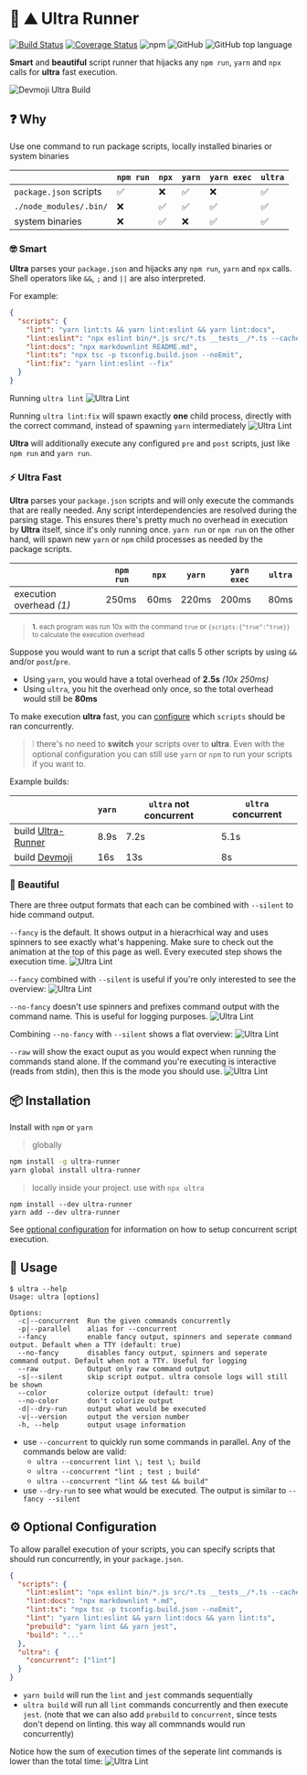 # :runner: :mountain: Ultra Runner

[![Build Status](https://travis-ci.org/folke/ultra-runner.svg?branch=master)](https://travis-ci.org/folke/ultra-runner) [![Coverage Status](https://coveralls.io/repos/github/folke/ultra-runner/badge.svg?branch=master)](https://coveralls.io/github/folke/ultra-runner?branch=master) ![npm](https://img.shields.io/npm/v/ultra-runner) ![GitHub](https://img.shields.io/github/license/folke/ultra-runner) ![GitHub top language](https://img.shields.io/github/languages/top/folke/ultra-runner)

**Smart** and **beautiful** script runner that hijacks any `npm run`, `yarn` and `npx` calls for **ultra** fast execution.

![Devmoji Ultra Build](assets/demo.svg?sanitize=true)

## :question: Why

Use one command to run package scripts, locally installed binaries or system binaries

|                        | `npm run`          | `npx`              | `yarn`             | `yarn exec`        | `ultra`            |
| ---------------------- | ------------------ | ------------------ | ------------------ | ------------------ | ------------------ |
| `package.json` scripts | :white_check_mark: | :x:                | :white_check_mark: | :x:                | :white_check_mark: |
| `./node_modules/.bin/` | :x:                | :white_check_mark: | :white_check_mark: | :white_check_mark: | :white_check_mark: |
| system binaries        | :x:                | :white_check_mark: | :x:                | :white_check_mark: | :white_check_mark: |

### :nerd_face: Smart

**Ultra** parses your `package.json` and hijacks any `npm run`, `yarn` and `npx` calls.
Shell operators like `&&`, `;` and `||` are also interpreted.

For example:

```json
{
  "scripts": {
    "lint": "yarn lint:ts && yarn lint:eslint && yarn lint:docs",
    "lint:eslint": "npx eslint bin/*.js src/*.ts __tests__/*.ts --cache",
    "lint:docs": "npx markdownlint README.md",
    "lint:ts": "npx tsc -p tsconfig.build.json --noEmit",
    "lint:fix": "yarn lint:eslint --fix"
  }
}
```

Running `ultra lint`
![Ultra Lint](assets/ultra-lint.png)

Running `ultra lint:fix` will spawn exactly **one** child process, directly with the correct command, instead of spawning `yarn` intermediately
![Ultra Lint](assets/ultra-lint-fix.png)

**Ultra** will additionally execute any configured `pre` and `post` scripts, just like `npm run` and `yarn run`.

### :zap: Ultra Fast

**Ultra** parses your `package.json` scripts and will only execute the commands that are really needed. Any script interdependencies are resolved during the parsing stage.
This ensures there's pretty much no overhead in execution by **Ultra** itself, since it's only running once.
`yarn run` or `npm run` on the other hand, will spawn new `yarn` or `npm` child processes as needed by the package scripts.

|                          | `npm run` | `npx` | `yarn` | `yarn exec` | `ultra` |
| ------------------------ | --------- | ----- | ------ | ----------- | ------- |
| execution overhead _(1)_ | 250ms     | 60ms  | 220ms  | 200ms       | 80ms    |

  <!-- markdownlint-disable MD033 -->

> <sup>**1.** each program was run 10x with the command `true` or `{scripts:{"true":"true}}` to calculate the execution overhead</sup>

Suppose you would want to run a script that calls 5 other scripts by using `&&` and/or `post`/`pre`.

- Using `yarn`, you would have a total overhead of **2.5s** _(10x 250ms)_
- Using `ultra`, you hit the overhead only once, so the total overhead would still be **80ms**

To make execution **ultra** fast, you can [configure](##gear-optional-configuration) which `scripts` should be ran concurrently.

> :grey_exclamation: there's no need to **switch** your scripts over to **ultra**. Even with the optional configuration you can still use `yarn` or `npm` to run your scripts if you want to.

Example builds:

|                                                             | `yarn` | `ultra` not concurrent | `ultra` concurrent |
| ----------------------------------------------------------- | ------ | ---------------------- | ------------------ |
| build [Ultra-Runner](https://github.com/folke/ultra-runner) | 8.9s   | 7.2s                   | 5.1s               |
| build [Devmoji](https://github.com/folke/devmoji)           | 16s    | 13s                    | 8s                 |

### :princess: Beautiful

There are three output formats that each can be combined with `--silent` to hide command output.

`--fancy` is the default. It shows output in a hieracrhical way and uses spinners to see exactly what's happening.
Make sure to check out the animation at the top of this page as well. Every executed step shows the execution time.
![Ultra Lint](assets/ultra-format-fancy.png)

`--fancy` combined with `--silent` is useful if you're only interested to see the overview:
![Ultra Lint](assets/ultra-format-fancy-silent.png)

`--no-fancy` doesn't use spinners and prefixes command output with the command name. This is useful for logging purposes.
![Ultra Lint](assets/ultra-format-no-fancy.png)

Combining `--no-fancy` with `--silent` shows a flat overview:
![Ultra Lint](assets/ultra-format-no-fancy-silent.png)

`--raw` will show the exact ouput as you would expect when running the commands stand alone. If the command you're executing is interactive (reads from stdin), then this is the mode you should use.
![Ultra Lint](assets/ultra-format-raw.png)

## :package: Installation

Install with `npm` or `yarn`

> globally

```sh
npm install -g ultra-runner
yarn global install ultra-runner
```

> locally inside your project. use with `npx ultra`

```shell
npm install --dev ultra-runner
yarn add --dev ultra-runner
```

See [optional configuration](##gear-optional-configuration) for information on how to setup concurrent script execution.

## :rocket: Usage

```console
$ ultra --help
Usage: ultra [options]

Options:
  -c|--concurrent  Run the given commands concurrently
  -p|--parallel    alias for --concurrent
  --fancy          enable fancy output, spinners and seperate command output. Default when a TTY (default: true)
  --no-fancy       disables fancy output, spinners and seperate command output. Default when not a TTY. Useful for logging
  --raw            Output only raw command output
  -s|--silent      skip script output. ultra console logs will still be shown
  --color          colorize output (default: true)
  --no-color       don't colorize output
  -d|--dry-run     output what would be executed
  -v|--version     output the version number
  -h, --help       output usage information
```

- use `--concurrent` to quickly run some commands in parallel. Any of the commands below are valid:
  - `ultra --concurrent lint \; test \; build`
  - `ultra --concurrent "lint ; test ; build"`
  - `ultra --concurrent "lint && test && build"`
- use `--dry-run` to see what would be executed. The output is similar to `--fancy --silent`

## :gear: Optional Configuration

To allow parallel execution of your scripts, you can specify scripts that should run concurrently,
in your `package.json`.

```json
{
  "scripts": {
    "lint:eslint": "npx eslint bin/*.js src/*.ts __tests__/*.ts --cache",
    "lint:docs": "npx markdownlint *.md",
    "lint:ts": "npx tsc -p tsconfig.build.json --noEmit",
    "lint": "yarn lint:eslint && yarn lint:docs && yarn lint:ts",
    "prebuild": "yarn lint && yarn jest",
    "build": "..."
  },
  "ultra": {
    "concurrent": ["lint"]
  }
}
```

- `yarn build` will run the `lint` and `jest` commands sequentially
- `ultra build` will run all `lint` commands concurrently and then execute `jest`. (note that we can also add `prebuild` to `concurrent`, since tests don't depend on linting. this way all commnands would run concurrently)

Notice how the sum of execution times of the seperate lint commands is lower than the total time:
![Ultra Lint](assets/ultra-lint.png)
